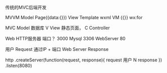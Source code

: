 传统的MVC后端开发

MVVM
Model   Page({data:{}})
View    Template wxml
VM   {{}}  wx:for

MVC  Model  数据库
V View  静态页面，
C   Controller

Web  HTTP服务器
端口？ 3000
Mysql   3306
WebServer  80

用户 Request  通过IP + 端口 
Web Server  Response  

http
  .createServer(function(request, response){
      request 用户 N
      response
  })
  .listen(8080)